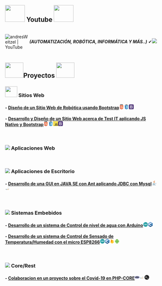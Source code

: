 

<!--CANAL DE YOUTUBE-->

## <img width="65" height="55"  src="https://www.blokton.com.br/images/loading.gif" /> Youtube <img width="65" height="55"  src="https://www.blokton.com.br/images/loading.gif" />

<br />

<a href="https://www.youtube.com/channel/UCuSVXmBcMURyTvbmbcgZalQ?view_as=subscriber" target="_blank">
<img align="left" alt="andresWeitzel | YouTube" width="80" height="73" src="https://media.giphy.com/media/XeS5pJEO8PrCr0rYQI/giphy.gif" /></a> 

  ***(AUTOMATIZACIÓN, ROBÓTICA, INFORMÁTICA Y MÁS..)*** ✔<img width="22px" src="https://www.ahiva.info/Gifs-Animados/Informatica/Wifi/Wifi-10.gif" /> 
 
<!--FIN CANAL DE YOUTUBE-->

</br>

<!--PROYECTOS-->

## <img width="60" height="50"  src="https://steamuserimages-a.akamaihd.net/ugc/915793643567262416/61D85F670D4D9221745B7A844EBD595BFA150EB6/" />Proyectos <img width="60" height="50"  src="https://steamuserimages-a.akamaihd.net/ugc/915793643567262416/61D85F670D4D9221745B7A844EBD595BFA150EB6/" />

<!--Seccion Web-->

<!--### <img width="40" height="35"  src="https://www.cobimoveis.com.br/assets/img/gif/p-load.gif" /> Sitios Web -->
### <img width="40" height="35"  src="https://menarosa.org/wp-content/uploads/2018/12/pending-loop.gif" /> Sitios Web 
#### - [Diseño de un Sitio Web de Robótica usando Bootstrap](https://andresweitzel.github.io/)<code><img height="16" src="https://raw.githubusercontent.com/github/explore/80688e429a7d4ef2fca1e82350fe8e3517d3494d/topics/html/html.png"></code><code><img height="16" src="https://raw.githubusercontent.com/github/explore/80688e429a7d4ef2fca1e82350fe8e3517d3494d/topics/css/css.png"></code><code><img height="16" src="https://raw.githubusercontent.com/github/explore/80688e429a7d4ef2fca1e82350fe8e3517d3494d/topics/bootstrap/bootstrap.png"></code>

#### - [Desarrollo y Diseño de un Sitio Web acerca de Test IT aplicando JS Nativo y Bootstrap](https://gestion-test-it.netlify.app/)<code><img height="16" src="https://raw.githubusercontent.com/github/explore/80688e429a7d4ef2fca1e82350fe8e3517d3494d/topics/html/html.png"></code><code><img height="16" src="https://raw.githubusercontent.com/github/explore/80688e429a7d4ef2fca1e82350fe8e3517d3494d/topics/css/css.png"><code><img height="16" src="https://raw.githubusercontent.com/github/explore/80688e429a7d4ef2fca1e82350fe8e3517d3494d/topics/javascript/javascript.png"></code></code><code><img height="16" src="https://raw.githubusercontent.com/github/explore/80688e429a7d4ef2fca1e82350fe8e3517d3494d/topics/bootstrap/bootstrap.png"></code>

<br />


### <img width="35"   src="https://fiverr-res.cloudinary.com/images/t_main1,q_auto,f_auto,q_auto,f_auto/attachments/delivery/asset/b40d1bd232c8d4125a6e831600624dfc-1590004611/Sabiorealm_v2/make-animated-logo-loader-for-your-website.gif" /> Aplicaciones Web 

<!--Fin Seccion Web-->

<br />

<!--### <img width="35"  src="https://www.checkonn.com/criarsite.gif" /> Aplicaciones de Escritorio-->

<!--Seccion Desktop App-->

### <img width="35"  src="https://upload.wikimedia.org/wikipedia/commons/b/b4/Triakisoctahedron.gif" /> Aplicaciones de Escritorio
#### - [Desarrollo de una GUI en JAVA SE con Ant aplicando JDBC con Mysql](https://github.com/andresWeitzel/Farmaco_NTZ184)<code><img height="16" src="https://raw.githubusercontent.com/github/explore/80688e429a7d4ef2fca1e82350fe8e3517d3494d/topics/java/java.png"></code><code><img height="16" src="https://raw.githubusercontent.com/github/explore/80688e429a7d4ef2fca1e82350fe8e3517d3494d/topics/mysql/mysql.png"></code>

<!--Fin Seccion Desktop App-->

<br />

<!--Seccion Sistemas Embebidos-->

### <img width="30"  src="https://solarstik.com/wp-content/uploads/2017/06/circuit_animation.gif" />  Sistemas Embebidos
#### - [Desarrollo de un sistema de Control de nivel de agua con Arduino](https://github.com/andresWeitzel/Proyecto-Sistema-de-Control-para-Tanque-de-Agua)<code><img height="16" src="https://raw.githubusercontent.com/github/explore/80688e429a7d4ef2fca1e82350fe8e3517d3494d/topics/arduino/arduino.png"></code><code><img height="16" src="https://raw.githubusercontent.com/github/explore/80688e429a7d4ef2fca1e82350fe8e3517d3494d/topics/cpp/cpp.png"></code>

#### - [Desarrollo de un sistema de Control de Sensado de Temperatura/Humedad con el micro ESP8266](https://github.com/andresWeitzel/Sensado_ESP8266_DHT11)<code><img height="16" src="https://raw.githubusercontent.com/github/explore/80688e429a7d4ef2fca1e82350fe8e3517d3494d/topics/arduino/arduino.png"></code><code><img height="16" src="https://raw.githubusercontent.com/github/explore/80688e429a7d4ef2fca1e82350fe8e3517d3494d/topics/cpp/cpp.png"></code><code><img height="16" src="https://raw.githubusercontent.com/github/explore/80688e429a7d4ef2fca1e82350fe8e3517d3494d/topics/firebase/firebase.png"></code><code><img height="16" src="https://raw.githubusercontent.com/github/explore/80688e429a7d4ef2fca1e82350fe8e3517d3494d/topics/android/android.png"></code>

<!--Fin Seccion Sistemas Embebidos-->

<br />

<!--Seccion Core-Rest-->

###  <img width="30" src="https://cdn.lowgif.com/medium/3385cc91cca89be7-loading-gears-animated-gif-9-gif-images-download.gif" /> Core/Rest
#### - [Colaboracion en un proyecto sobre el Covid-19 en PHP-CORE](https://github.com/andresWeitzel/medmask)<code><img height="16" src="https://raw.githubusercontent.com/github/explore/80688e429a7d4ef2fca1e82350fe8e3517d3494d/topics/php/php.png"></code><code><img height="16" src="https://raw.githubusercontent.com/github/explore/80688e429a7d4ef2fca1e82350fe8e3517d3494d/topics/mysql/mysql.png"></code><code><img height="16" src="https://raw.githubusercontent.com/github/explore/80688e429a7d4ef2fca1e82350fe8e3517d3494d/topics/terminal/terminal.png"></code>

<!--Fin Seccion Core-Rest-->

<!--FIN PROYECTOS-->
